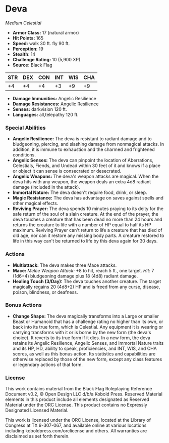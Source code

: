 # Deva

*Medium* *Celestial*

- **Armor Class:** 17 (natural armor)
- **Hit Points:** 165 
- **Speed:** walk 30 ft. fly 90 ft.
- **Perception**: 19
- **Stealth**: 14
- **Challenge Rating:** 10 (5,900 XP)
- **Source:** Black Flag

| STR | DEX | CON | INT | WIS | CHA |
| --- | --- | --- | --- | --- | --- |
| +4 | +4 | +4 | +3 | +9 | +9 |

- **Damage Immunities:** Angelic Resilience
- **Damage Resistances:** Angelic Resilience
- **Senses:** darkvision 120 ft.
- **Languages:** all,telepathy 120 ft.

### Special Abilities

- **Angelic Resilience:** The deva is resistant to radiant damage and to bludgeoning, piercing, and slashing damage from nonmagical attacks. In addition, it is immune to exhaustion and the charmed and frightened conditions.
- **Angelic Senses:** The deva can pinpoint the location of Aberrations, Celestials, Fiends, and Undead within 30 feet of it and knows if a place or object it can sense is consecrated or desecrated.
- **Angelic Weapons:** The deva's weapon attacks are magical. When the deva hits with any weapon, the weapon deals an extra 4d8 radiant damage (included in the attack).
- **Immortal Nature:** The deva doesn't require food, drink, or sleep.
- **Magic Resistance:** The deva has advantage on saves against spells and other magical effects.
- **Reviving Prayer:** The deva spends 10 minutes praying to its deity for the safe return of the soul of a slain creature. At the end of the prayer, the deva touches a creature that has been dead no more than 24 hours and returns the creature to life with a number of HP equal to half its HP maximum. Reviving Prayer can't return to life a creature that has died of old age, nor can it restore any missing body parts. A creature restored to life in this way can't be returned to life by this deva again for 30 days.

### Actions

- **Multiattack:** The deva makes three Mace attacks.
- **Mace:** _Melee Weapon Attack:_ +8 to hit, reach 5 ft., one target. _Hit:_ 7 (1d6+4) bludgeoning damage plus 18 (4d8) radiant damage.
- **Healing Touch (3/Day):** The deva touches another creature. The target magically regains 20 (4d8+2) HP and is freed from any curse, disease, poison, blindness, or deafness.

### Bonus Actions

- **Change Shape:** The deva magically transforms into a Large or smaller Beast or Humanoid that has a challenge rating no higher than its own, or back into its true form, which is Celestial. Any equipment it is wearing or carrying transforms with it or is borne by the new form (the deva's choice). It reverts to its true form if it dies. In a new form, the deva retains its Angelic Resilience, Angelic Senses, and Immortal Nature traits and its HP, HD, ability to speak, proficiencies, and INT, WIS, and CHA scores, as well as this bonus action. Its statistics and capabilities are otherwise replaced by those of the new form, except any class features or legendary actions of that form.


### License

This work contains material from the Black Flag Roleplaying Reference Document v0.2, © Open Design LLC d/b/a Kobold Press. Reserved Material elements in this product include all elements designated as Reserved Material under the ORC License. This product contains no Expressly Designated Licensed Material.

This work is licensed under the ORC License, located at the Library of Congress at TX 9-307-067, and available online at various locations including koboldpress.com/orclicense and others. All warranties are disclaimed as set forth therein.
